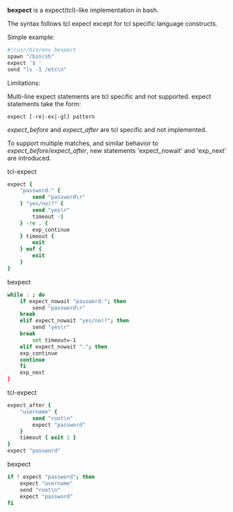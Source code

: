 **bexpect** is a expect(tcl)-like implementation in bash.

The syntax follows tcl expect except for tcl specific language constructs.

Simple example:

```bash
#!/usr/bin/env bexpect
spawn "/bin/sh"
expect '$ '
send "ls -1 /etc\n"
```

Limitations:

Multi-line expect statements are tcl specific and not supported. expect statements take the form:
```
expect [-re|-ex|-gl] pattern
```

*expect_before* and *expect_after* are tcl specific and not implemented.

To support multiple matches, and similar behavior to *expect_before*/*expect_after*, new statements 'expect_nowait' and 'exp_next' are introduced.

tcl-expect

```tcl
expect {
    "password:" {
        send "password\r"
    } "yes/no)?" {
        send "yes\r"
        timeout -1
    } -re . {
        exp_continue
    } timeout {
        exit
    } eof {
        exit
    }
}
```

bexpect

```bash
while : ; do
    if expect_nowait "password:"; then
        send "password\r"
	break
    elif expect_nowait "yes/no)?"; then
        send "yes\r"
	break
        set timeout=-1
    elif expect_nowait "."; then
	exp_continue
	continue
    fi
    exp_next
}
```

tcl-expect

```tcl
expect_after {
	"username" {
		send "root\n"
		expect "password"
	}
	timeout { exit 1 }
}
expect "password"
```

bexpect

```bash
if ! expect "password"; then
	expect "username"
	send "root\n"
	expect "password"
fi
```
